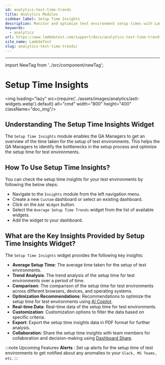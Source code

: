 ```yaml
---
id: analytics-test-time-trends
title: Analytics Modules
sidebar_label: Setup Time Insights
description: Monitor and optimize test environment setup times with LambdaTest's Setup Time Insights module. Analyze trends, compare across platforms, and receive AI-driven optimization recommendations
keywords:
  - analytics
url: https://www.lambdatest.com/support/docs/analytics-test-time-trends/
site_name: LambdaTest
slug: analytics-test-time-trends/
---
```


<script type="application/ld+json"
      dangerouslySetInnerHTML={{ __html: JSON.stringify({
       "@context": "https://schema.org",
        "@type": "BreadcrumbList",
        "itemListElement": [{
          "@type": "ListItem",
          "position": 1,
          "name": "Home",
          "item": "https://www.lambdatest.com"
        },{
          "@type": "ListItem",
          "position": 2,
          "name": "Support",
          "item": "https://www.lambdatest.com/support/docs/"
        },{
          "@type": "ListItem",
          "position": 3,
          "name": "Test Overview",
          "item": "https://www.lambdatest.com/support/docs/analytics-test-time-trends/"
        }]
      })
    }}
></script>

---

import NewTag from '../src/component/newTag';


# Setup Time Insights

<img loading="lazy" src={require('../assets/images/analytics/astt-widgets.webp').default} alt="cmd" width="800" height="400" className="doc_img"/>

## Understanding The Setup Time Insights Widget

The `Setup Time Insights` module enables the QA Managers to get an overview of the time taken for the setup of test environments.  This helps the QA Managers to identify the bottlenecks in the setup process and optimize the setup time for test environments.

## How To Use Setup Time Insights?
You can check the setup time insights for your test environments by following the below steps:
- Navigate to the `Insights` module from the left navigation menu.
- Create a new `Custom` dashboard or select an existing dashboard.
- Click on the `Add Widget` button.
- Select the `Average Setup Time Trends` widget from the list of available widgets.
- Add the widget to your dashboard.

## What are the Key Insights Provided by Setup Time Insights Widget?
The `Setup Time Insights` widget provides the following key insights:
- **Average Setup Time**: The average time taken for the setup of test environments.
- **Trend Analysis**: The trend analysis of the setup time for test environments over a period of time.
- **Comparison**: The comparison of the setup time for test environments across different browsers, devices, and operating systems.
- **Optimization Recommendations**: Recommendations to optimize the setup time for test environments using [AI Copilot](/docs/analytics-dashboard-copilot).
- **Real-time Data**: Real-time data of the setup time for test environments.
- **Customization**: Customization options to filter the data based on specific criteria.
- **Export**: Export the setup time insights data in PDF format for further analysis.
- **Collaboration**: Share the setup time insights with team members for collaboration and decision-making using [Dashboard Share](/docs/analytics-dashboard-features/#expiry-settings-for-dashboard-share-link).

:::note Upcoming Features
**Alerts** : Set up alerts for the setup time of test environments to get notified about any anomalies to your `Slack, MS Teams, etc`.
:::

